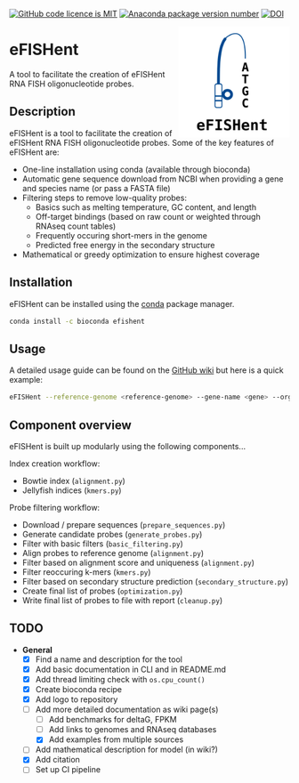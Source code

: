 <!-- [![Github Actions Status](https://github.com/bbquercus/efishent/workflows/main/badge.svg)]() -->
<!-- [![Conda download statistics](https://anaconda.org/bioconda/efishent/badges/downloads.svg)]() -->
[![GitHub code licence is MIT](https://anaconda.org/bioconda/efishent/badges/license.svg)]()
[![Anaconda package version number](https://anaconda.org/bioconda/efishent/badges/version.svg)]()
[![DOI](https://zenodo.org/badge/501129295.svg)](https://zenodo.org/badge/latestdoi/501129295)

<img src="https://raw.githubusercontent.com/BBQuercus/eFISHent/main/logo.png" width="200px" align="right" alt="Logo of eFISHent.">

# eFISHent

A tool to facilitate the creation of eFISHent RNA FISH oligonucleotide probes.

## Description

eFISHent is a tool to facilitate the creation of eFISHent RNA FISH oligonucleotide probes. Some of the key features of eFISHent are:

* One-line installation using conda (available through bioconda)
* Automatic gene sequence download from NCBI when providing a gene and species name (or pass a FASTA file)
* Filtering steps to remove low-quality probes:
  * Basics such as melting temperature, GC content, and length
  * Off-target bindings (based on raw count or weighted through RNAseq count tables)
  * Frequently occuring short-mers in the genome
  * Predicted free energy in the secondary structure
* Mathematical or greedy optimization to ensure highest coverage

## Installation

eFISHent can be installed using the [conda](https://conda.io/) package manager.

```bash
conda install -c bioconda efishent
```

## Usage

A detailed usage guide can be found on the [GitHub wiki](https://github.com/bbquercus/eFISHent/wiki) but here is a quick example:

```bash
eFISHent --reference-genome <reference-genome> --gene-name <gene> --organism-name <organism>
```

## Component overview

eFISHent is built up modularly using the following components...

Index creation workflow:

* Bowtie index (`alignment.py`)
* Jellyfish indices (`kmers.py`)

Probe filtering workflow:

* Download / prepare sequences (`prepare_sequences.py`)
* Generate candidate probes (`generate_probes.py`)
* Filter with basic filters (`basic_filtering.py`)
* Align probes to reference genome (`alignment.py`)
* Filter based on alignment score and uniqueness (`alignment.py`)
* Filter reoccuring k-mers (`kmers.py`)
* Filter based on secondary structure prediction (`secondary_structure.py`)
* Create final list of probes (`optimization.py`)
* Write final list of probes to file with report (`cleanup.py`)

## TODO

* **General**
  * [x] Find a name and description for the tool
  * [x] Add basic documentation in CLI and in README.md
  * [x] Add thread limiting check with `os.cpu_count()`
  * [x] Create bioconda recipe
  * [x] Add logo to repository
  * [ ] Add more detailed documentation as wiki page(s)
    * [ ] Add benchmarks for deltaG, FPKM
    * [ ] Add links to genomes and RNAseq databases
    * [x] Add examples from multiple sources
  * [ ] Add mathematical description for model (in wiki?)
  * [x] Add citation
  * [ ] Set up CI pipeline
